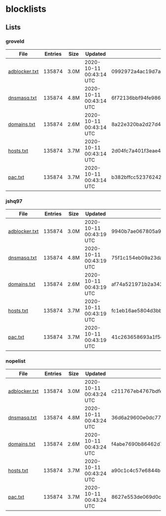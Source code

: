 # blocklists

## Lists

### groveld

|File|Entries|Size|Updated|Hash|
|-|-|-|-|-|
|[adblocker.txt](https://raw.githubusercontent.com/groveld/blocklists/lists/groveld/adblocker.txt)|135874|3.0M|2020-10-11 00:43:14 UTC|0992972a4ac19d7a84843d885be6c5abd4e05701|
|[dnsmasq.txt](https://raw.githubusercontent.com/groveld/blocklists/lists/groveld/dnsmasq.txt)|135874|4.8M|2020-10-11 00:43:14 UTC|6f72136bbf94fe986524b3edcbf2fbab5c2596a3|
|[domains.txt](https://raw.githubusercontent.com/groveld/blocklists/lists/groveld/domains.txt)|135874|2.6M|2020-10-11 00:43:14 UTC|8a22e320ba2d27d42a6e2cc151ef6ab77c28efa9|
|[hosts.txt](https://raw.githubusercontent.com/groveld/blocklists/lists/groveld/hosts.txt)|135874|3.7M|2020-10-11 00:43:14 UTC|2d04fc7a401f3eae49bb057410d534e5fb92b2bc|
|[pac.txt](https://raw.githubusercontent.com/groveld/blocklists/lists/groveld/pac.txt)|135874|3.7M|2020-10-11 00:43:14 UTC|b382bffcc52376242625a8e545de22826c60d6a5|

### jshq97

|File|Entries|Size|Updated|Hash|
|-|-|-|-|-|
|[adblocker.txt](https://raw.githubusercontent.com/groveld/blocklists/lists/jshq97/adblocker.txt)|135874|3.0M|2020-10-11 00:43:19 UTC|9940b7ae067805a9085eed50d27aa19c83270b59|
|[dnsmasq.txt](https://raw.githubusercontent.com/groveld/blocklists/lists/jshq97/dnsmasq.txt)|135874|4.8M|2020-10-11 00:43:19 UTC|75f1c154eb09a23dad9f00335b6f66e83e992cd3|
|[domains.txt](https://raw.githubusercontent.com/groveld/blocklists/lists/jshq97/domains.txt)|135874|2.6M|2020-10-11 00:43:19 UTC|af74a521971b2a3426113f1aaec5e21b3bc4a9b1|
|[hosts.txt](https://raw.githubusercontent.com/groveld/blocklists/lists/jshq97/hosts.txt)|135874|3.7M|2020-10-11 00:43:19 UTC|fc1eb16ae5804d3bb400e649fe28d187456d5e1f|
|[pac.txt](https://raw.githubusercontent.com/groveld/blocklists/lists/jshq97/pac.txt)|135874|3.7M|2020-10-11 00:43:19 UTC|41c263658693a1f5d7f4288a16d8feeb1fb1f6f6|

### nopelist

|File|Entries|Size|Updated|Hash|
|-|-|-|-|-|
|[adblocker.txt](https://raw.githubusercontent.com/groveld/blocklists/lists/nopelist/adblocker.txt)|135874|3.0M|2020-10-11 00:43:24 UTC|c211767eb4767bdfe9c0787a06eb0301c8a61db3|
|[dnsmasq.txt](https://raw.githubusercontent.com/groveld/blocklists/lists/nopelist/dnsmasq.txt)|135874|4.8M|2020-10-11 00:43:24 UTC|36d6a29600e0dc77ba6a51664f6f333a5e256ea3|
|[domains.txt](https://raw.githubusercontent.com/groveld/blocklists/lists/nopelist/domains.txt)|135874|2.6M|2020-10-11 00:43:24 UTC|f4abe7690b86462d7e3a15ea6dd4f793470c31fd|
|[hosts.txt](https://raw.githubusercontent.com/groveld/blocklists/lists/nopelist/hosts.txt)|135874|3.7M|2020-10-11 00:43:24 UTC|a90c1c4c57e6844b3b2eb2ce83a99c40232cf67c|
|[pac.txt](https://raw.githubusercontent.com/groveld/blocklists/lists/nopelist/pac.txt)|135874|3.7M|2020-10-11 00:43:24 UTC|8627e553de069d0c53b4ede3ebf29f79208199c8|
